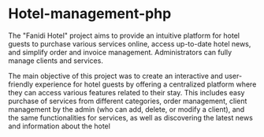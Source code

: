# Hotel-management-php
The "Fanidi Hotel" project aims to provide an intuitive platform for hotel guests to purchase various services online, access up-to-date hotel news, and simplify order and invoice management. Administrators can fully manage clients and services.

The main objective of this project was to create an interactive and user-friendly experience for hotel guests by offering a centralized platform where they can access various features related to their stay. This includes easy purchase of services from different categories, order management, client management by the admin (who can add, delete, or modify a client), and the same functionalities for services, as well as discovering the latest news and information about the hotel
